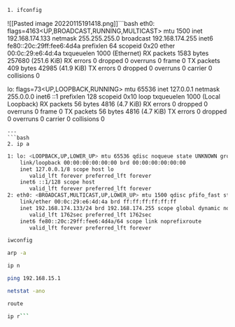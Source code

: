 ```bash
1. ifconfig
```

![[Pasted image 20220115191418.png]]```bash
eth0: flags=4163<UP,BROADCAST,RUNNING,MULTICAST>  mtu 1500
        inet 192.168.174.133  netmask 255.255.255.0  broadcast 192.168.174.255
        inet6 fe80::20c:29ff:fee6:4d4a  prefixlen 64  scopeid 0x20<link>
        ether 00:0c:29:e6:4d:4a  txqueuelen 1000  (Ethernet)
        RX packets 1583  bytes 257680 (251.6 KiB)
        RX errors 0  dropped 0  overruns 0  frame 0
        TX packets 409  bytes 42985 (41.9 KiB)
        TX errors 0  dropped 0 overruns 0  carrier 0  collisions 0

lo: flags=73<UP,LOOPBACK,RUNNING>  mtu 65536
        inet 127.0.0.1  netmask 255.0.0.0
        inet6 ::1  prefixlen 128  scopeid 0x10<host>
        loop  txqueuelen 1000  (Local Loopback)
        RX packets 56  bytes 4816 (4.7 KiB)
        RX errors 0  dropped 0  overruns 0  frame 0
        TX packets 56  bytes 4816 (4.7 KiB)
        TX errors 0  dropped 0 overruns 0  carrier 0  collisions 0



```
---
```bash
2. ip a
```

```bash
1: lo: <LOOPBACK,UP,LOWER_UP> mtu 65536 qdisc noqueue state UNKNOWN group default qlen 1000                                                                                  
    link/loopback 00:00:00:00:00:00 brd 00:00:00:00:00:00                                 
    inet 127.0.0.1/8 scope host lo
       valid_lft forever preferred_lft forever
    inet6 ::1/128 scope host 
       valid_lft forever preferred_lft forever
2: eth0: <BROADCAST,MULTICAST,UP,LOWER_UP> mtu 1500 qdisc pfifo_fast state UP group default qlen 1000
    link/ether 00:0c:29:e6:4d:4a brd ff:ff:ff:ff:ff:ff
    inet 192.168.174.133/24 brd 192.168.174.255 scope global dynamic noprefixroute eth0
       valid_lft 1762sec preferred_lft 1762sec
    inet6 fe80::20c:29ff:fee6:4d4a/64 scope link noprefixroute 
       valid_lft forever preferred_lft forever

```

```bash
iwconfig
```

```bash
arp -a
```

```bash
ip n
```

```bash
ping 192.168.15.1
```

```bash
netstat -ano
```

```bash 
route
```

```bash
ip r```
